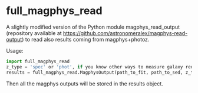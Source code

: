 # full_magphys_read
A slightly modified version of the Python module magphys_read_output (repository available at https://github.com/astronomeralex/magphys-read-output) to read also results coming from magphys+photoz.

Usage:

```python
import full_magphys_read
z_type = 'spec' or 'phot', if you know other ways to measure galaxy redshifts let me know 
results = full_magphys_read.MagphysOutput(path_to_fit, path_to_sed, z_type = z_type)
```

Then all the magphys outputs will be stored in the results object.
